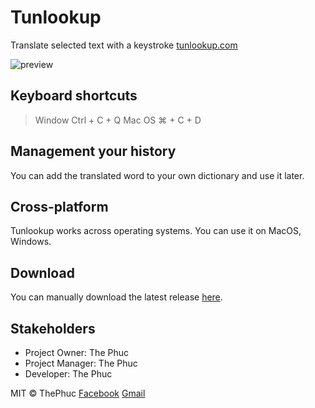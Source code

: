 # Tunlookup

Translate selected text with a keystroke [tunlookup.com](https://tunlookup.com)

<img src="https://raw.githubusercontent.com/tun-application/Tunlookup/master/app-screen.pnghttps://raw.githubusercontent.com/tun-application/Tunlookup/master/app-screen.png" alt="preview"/>


## Keyboard shortcuts
> Window Ctrl + C + Q
> Mac OS ⌘ + C + D


## Management your history
You can add the translated word to your own dictionary and use it later.


## Cross-platform
Tunlookup works across operating systems. You can use it on MacOS, Windows.

## Download
You can manually download the latest release [here](https://github.com/tun-application/Tunlookup/releases/).


## Stakeholders

- Project Owner:   The Phuc
- Project Manager: The Phuc
- Developer:       The Phuc

MIT &copy; ThePhuc
[Facebook](https://www.facebook.com/Tunlookup)
[Gmail](mailto:thephuc1601@gmail.com)
